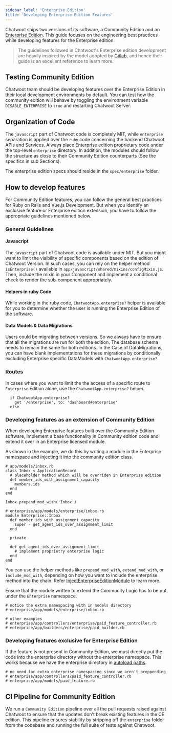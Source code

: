 ```yaml
---
sidebar_label: 'Enterprise Edition'
title: 'Developing Enterprise Edition Features'
---
```


Chatwoot ships two versions of its software, a Community Edition and an [Enterprise Edition](/product/others/enterprise-edition). This guide focuses on the engineering best practices while developing features for the Enterprise edition.

> The guidelines followed in Chatwoot's Enterprise edition development are heavily inspired by the model adopted by [Gitlab](https://docs.gitlab.com/ee/development/ee_features.html), and hence their guide is an excellent reference to learn more.

## Testing Community Edition

Chatwoot team should be developing features over the Enterprise Edition in their local development environments by default.
You can test how the community edition will behave by toggling the environment variable `DISABLE_ENTERPRISE` to `true` and restarting Chatwoot Server.

## Organization of Code

The `javascript` part of Chatwoot code is completely MIT, while `enterprise` separation is applied over the `ruby` code concerning the backend Chatwoot APIs and Services.
Always place Enterprise edition proprietary code under the top-level `enterprise` directory. In addition, the modules should follow the structure as close to their Community Edition counterparts (See the specifics in sub Sections).

The enterprise edition specs should reside in the `spec/enterprise` folder. 

## How to develop features

For Community Edition features, you can follow the general best practices for Ruby on Rails and Vue.js Development.
But when you identify an exclusive feature or Enterprise edition extension, you have to follow the appropriate guidelines mentioned below.

### General Guidelines
#### Javascript
The `javascript` part of Chatwoot code is available under MIT. But you might want to limit the visibility of specific components based on the edition of Chatwoot Version. In such cases, you can rely on the helper method `isEnterprise()` available in `app/javascript/shared/mixins/configMixin.js`. Then, include the mixin in your Component and implement a conditional check to render the sub-component appropriately.

#### Helpers in ruby Code
While working in the ruby code, `ChatwootApp.enterprise?` helper is available for you to determine whether the user is running the Enterprise Edition of the software.

#### Data Models & Data Migrations
Users could be migrating between versions. So we always have to ensure that all the migrations are run for both the edition. The database schema needs to remain the same for both editions. In the Case of DataMigrations, you can have blank implementations for these migrations by conditionally excluding Enterprise specific DataModels with 
`ChatwootApp.enterprise?`

### Routes
In cases where you want to limit the the access of a specific route to `Enterprise` Edition alone, use the `ChatwootApp.enterprise?` helper.

```
  if ChatwootApp.enterprise?
    get '/enterprise', to: 'dashboard#enterprise'
  else
```

### Developing features as an extension of Community Edition

When developing Enterprise features built over the Community Edition software, Implement a base functionality in Community edition code and extend it over in an Enterprise licensed module.

As shown in the example, we do this by writing a module in the Enterprise namespace and injecting it into the community edition class.

```
# app/models/inbox.rb
class Inbox < ApplicationRecord
  # placeholder method which will be overriden in Enterprise edition
  def member_ids_with_assignment_capacity
    members.ids
  end
end

Inbox.prepend_mod_with('Inbox')
```

```
# enterprise/app/models/enterprise/inbox.rb
module Enterprise::Inbox
  def member_ids_with_assignment_capacity
    super - get_agent_ids_over_assignment_limit
  end

  private

  def get_agent_ids_over_assignment_limit
    # implement proprietry enterprise logic
  end
end

```
You can use the helper methods like `prepend_mod_with`, `extend_mod_with`, or `include_mod_with`, depending on how you want to include the enterprise method into the chain. Refer [InjectEnterpriseEditionModule](https://github.com/chatwoot/chatwoot/blob/develop/config/initializers/01_inject_enterprise_edition_module.rb) to learn more.

Ensure that the module written to extend the Community Logic has to be put under the `Enterprise` namespace.
```
# notice the extra namespacing with in models directory
# enterprise/app/models/enterprise/inbox.rb

# other examples
# enterprise/app/controllers/enterprise/paid_feature_controller.rb
# enterprise/app/builders/enterprise/paid_builder.rb

```


### Developing features exclusive for Enterprise Edition

If the feature is not present in Community Edition, we must directly put the code into the enterprise directory without the enterprise namespace. This works because we have the enterprise directory in [autoload paths](https://github.com/chatwoot/chatwoot/blob/41b89014324772d8351b15936d25623f852980cb/config/application.rb#L19).

```
# no need for extra enterprise namespacing since we aren't preppending 
# enterprise/app/controllers/paid_feature_controller.rb
# enterprise/app/models/paid_feature.rb

```


## CI Pipeline for Community Edition
We run a `Community Edition` pipeline over all the pull requests raised against Chatwoot to ensure that the updates don't break existing features in the CE edition. 
This pipeline ensures stability by stripping off the `enterprise` folder from the codebase and running the full suite of tests against Chatwoot.



